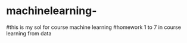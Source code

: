 # machinelearning-
#this is my sol for course machine learning 
#homework 1 to 7 in course learning from data
